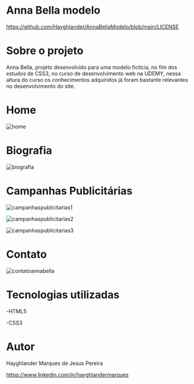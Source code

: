 
# Anna Bella modelo

https://github.com/Hayghlander/AnnaBellaModelo/blob/main/LICENSE


# Sobre o projeto

Anna Bella, projeto desenvolvido para uma modelo fictícia, no fim dos estudos de CSS3, no curso de desenvolvimento web na UDEMY, nessa altura do curso os conhecimentos adquiridos já foram bastante relevantes no desenvolvimento do site.


# Home
     
![home](https://user-images.githubusercontent.com/113555075/191830326-7b0cca43-8e12-404e-8e31-7f7d62dcbb54.png)


# Biografia

![biografia](https://user-images.githubusercontent.com/113555075/191830480-1d7ed126-42c6-41ef-a519-1802ad44c0c6.png)


# Campanhas Publicitárias

![campanhaspublicitarias1](https://user-images.githubusercontent.com/113555075/191830600-7b07678c-5275-415e-aacc-d0c2a34dddb1.png)

![campanhaspublicitarias2](https://user-images.githubusercontent.com/113555075/191830754-1695cf8b-667a-4613-88da-b0e5a6cf4217.png)

![campanhaspublicitarias3](https://user-images.githubusercontent.com/113555075/191830766-e45799e3-695d-4de6-8b19-46e0fb784d10.png)


# Contato

![contatoannabella](https://user-images.githubusercontent.com/113555075/191833950-5ae26880-5f8b-4177-9fc5-ba4912753fb5.png)


# Tecnologias utilizadas

-HTML5

-CSS3

# Autor

Hayghlander Marques de Jesus Pereira

https://www.linkedin.com/in/hayghlandermarques

